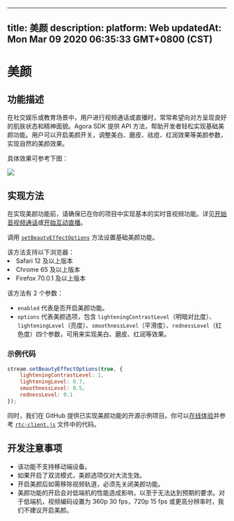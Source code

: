 
---
title: 美颜
description: 
platform: Web
updatedAt: Mon Mar 09 2020 06:35:33 GMT+0800 (CST)
---
# 美颜
## 功能描述

在社交娱乐或教育场景中，用户进行视频通话或直播时，常常希望向对方呈现良好的肌肤状态和精神面貌。Agora SDK 提供 API 方法，帮助开发者轻松实现基础美颜功能。用户可以开启美颜开关，调整美白、磨皮、祛痘、红润效果等美颜参数，实现自然的美颜效果。

具体效果可参考下图：

![](https://web-cdn.agora.io/docs-files/1553753110307)

## 实现方法

在实现美颜功能前，请确保已在你的项目中实现基本的实时音视频功能。详见[开始音视频通话](../../cn/Video/start_call_web.md)或[开始互动直播](../../cn/Interactive%20Broadcast/start_live_web.md)。

调用 [`setBeautyEffectOptions`](https://docs.agora.io/cn/Interactive%20Broadcast/API%20Reference/web/interfaces/agorartc.stream.html#setbeautyeffectoptions) 方法设置基础美颜功能。

<div class="alert note">该方法支持以下浏览器：
  <li>Safari 12 及以上版本</li>
<li>Chrome 65 及以上版本</li>
<li>Firefox 70.0.1 及以上版本</li></div>

该方法有 2 个参数：

* `enabled` 代表是否开启美颜功能。
* `options` 代表美颜选项，包含 `lighteningContrastLevel`（明暗对比度）、`lighteningLevel`（亮度）、`smoothnessLevel`（平滑度）、`rednessLevel`（红色度）四个参数，可用来实现美白、磨皮、红润等效果。

### 示例代码

```javascript
stream.setBeautyEffectOptions(true, {
    lighteningContrastLevel: 1,
    lighteningLevel: 0.7,
    smoothnessLevel: 0.5,
    rednessLevel: 0.1
});
```

同时，我们在 GitHub 提供已实现美颜功能的开源示例项目。你可以[在线体验](https://webdemo.agora.io/agora-web-showcase/examples/OpenLive-Web/#/)并参考 [`rtc-client.js`](https://github.com/AgoraIO/Basic-Video-Broadcasting/blob/master/OpenLive-Web/src/rtc-client.js#L82) 文件中的代码。

## 开发注意事项

- 该功能不支持移动端设备。
- 如果开启了双流模式，美颜选项仅对大流生效。
- 开启美颜后如需移除视频轨道，必须先关闭美颜功能。
- 美颜功能的开启会对低端机的性能造成影响，以至于无法达到预期的要求。对于低端机，视频编码设置为 360p 30 fps，720p 15 fps 或更高分辨率时，我们不建议开启美颜。
